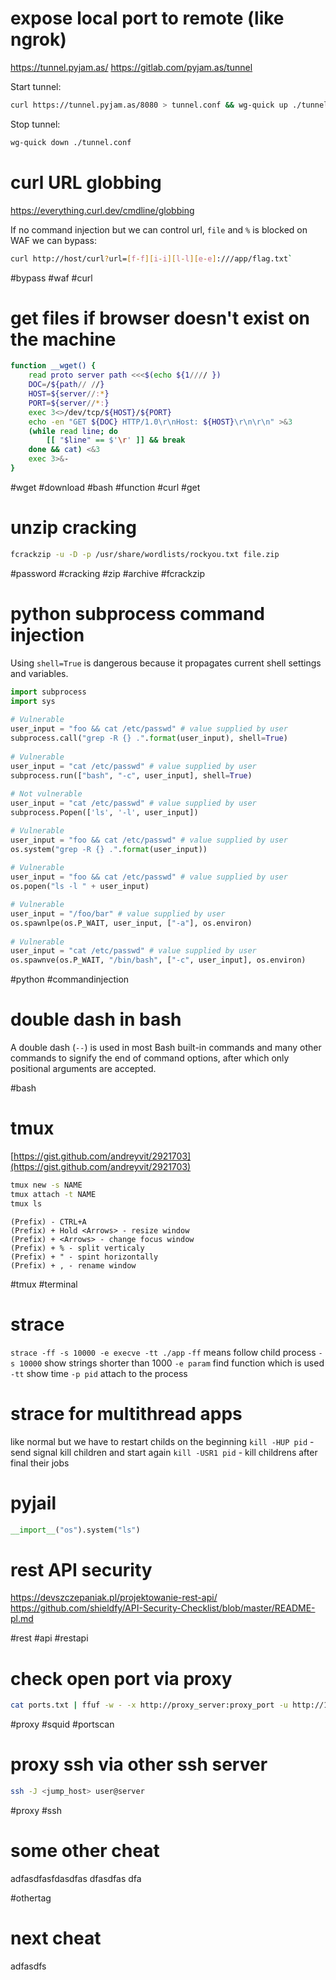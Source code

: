 # expose local port to remote (like ngrok)
https://tunnel.pyjam.as/
https://gitlab.com/pyjam.as/tunnel

Start tunnel:
```bash
curl https://tunnel.pyjam.as/8080 > tunnel.conf && wg-quick up ./tunnel.conf
```
Stop tunnel:
```bash
wg-quick down ./tunnel.conf
```
# curl URL globbing
https://everything.curl.dev/cmdline/globbing

If no command injection but we can control url, `file` and `%` is blocked on WAF we can bypass:
```bash
curl http://host/curl?url=[f-f][i-i][l-l][e-e]:///app/flag.txt`
```

#bypass #waf #curl

# get files if browser doesn't exist on the machine
```bash
function __wget() {
	read proto server path <<<$(echo ${1//// })
	DOC=/${path// //}
	HOST=${server//:*}
	PORT=${server//*:}
	exec 3<>/dev/tcp/${HOST}/${PORT}
	echo -en "GET ${DOC} HTTP/1.0\r\nHost: ${HOST}\r\n\r\n" >&3
	(while read line; do
		[[ "$line" == $'\r' ]] && break
	done && cat) <&3
	exec 3>&-
}
```

#wget #download #bash #function #curl #get

# unzip cracking
```bash
fcrackzip -u -D -p /usr/share/wordlists/rockyou.txt file.zip
```

#password #cracking #zip #archive #fcrackzip

# python subprocess command injection
Using `shell=True` is dangerous because it propagates current shell settings and variables.

```python
import subprocess  
import sys  
  
# Vulnerable  
user_input = "foo && cat /etc/passwd" # value supplied by user  
subprocess.call("grep -R {} .".format(user_input), shell=True)  
  
# Vulnerable  
user_input = "cat /etc/passwd" # value supplied by user  
subprocess.run(["bash", "-c", user_input], shell=True)  
  
# Not vulnerable  
user_input = "cat /etc/passwd" # value supplied by user  
subprocess.Popen(['ls', '-l', user_input])

# Vulnerable  
user_input = "foo && cat /etc/passwd" # value supplied by user  
os.system("grep -R {} .".format(user_input))  
  
# Vulnerable  
user_input = "foo && cat /etc/passwd" # value supplied by user  
os.popen("ls -l " + user_input)

# Vulnerable  
user_input = "/foo/bar" # value supplied by user  
os.spawnlpe(os.P_WAIT, user_input, ["-a"], os.environ)  
  
# Vulnerable  
user_input = "cat /etc/passwd" # value supplied by user  
os.spawnve(os.P_WAIT, "/bin/bash", ["-c", user_input], os.environ)
```

#python #commandinjection

# double dash in bash
A double dash (`--`) is used in most Bash built-in commands and many other commands to signify the end of command options, after which only positional arguments are accepted.

#bash

# tmux
[https://gist.github.com/andreyvit/2921703](https://gist.github.com/andreyvit/2921703)
```bash
tmux new -s NAME
tmux attach -t NAME
tmux ls
```

```
(Prefix) - CTRL+A
(Prefix) + Hold <Arrows> - resize window
(Prefix) + <Arrows> - change focus window
(Prefix) + % - split verticaly
(Prefix) + " - spint horizontally
(Prefix) + , - rename window
```

#tmux #terminal

# strace
`strace -ff -s 10000 -e execve -tt ./app`
`-ff` means follow child process
`-s 10000` show strings shorter than 1000
`-e param` find function which is used
`-tt` show time
`-p pid` attach to the process

# strace for multithread apps
like normal but we have to restart childs on the beginning
`kill -HUP pid` - send signal kill children and start again
`kill -USR1 pid` - kill childrens after final their jobs

# pyjail
```python
__import__("os").system("ls")
```

# rest API security
https://devszczepaniak.pl/projektowanie-rest-api/
https://github.com/shieldfy/API-Security-Checklist/blob/master/README-pl.md

#rest #api #restapi

# check open port via proxy
```bash
cat ports.txt | ffuf -w - -x http://proxy_server:proxy_port -u http://127.0.0.1:FUZZ
```

#proxy #squid #portscan

# proxy ssh via other ssh server
```bash
ssh -J <jump_host> user@server
```

#proxy #ssh

# some other cheat
adfasdfasfdasdfas
dfasdfas
dfa

#othertag

# next cheat
adfasdfs